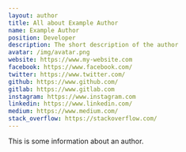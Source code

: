 ```yaml
---
layout: author
title: All about Example Author
name: Example Author
position: Developer
description: The short description of the author
avatar: /img/avatar.png
website: https://www.my-website.com
facebook: https://www.facebook.com/
twitter: https://www.twitter.com/
github: https://www.github.com/
gitlab: https://www.gitlab.com
instagram: https://www.instagram.com
linkedin: https://www.linkedin.com/
medium: https://www.medium.com/
stack_overflow: https://stackoverflow.com/
---
```


This is some information about an author.
